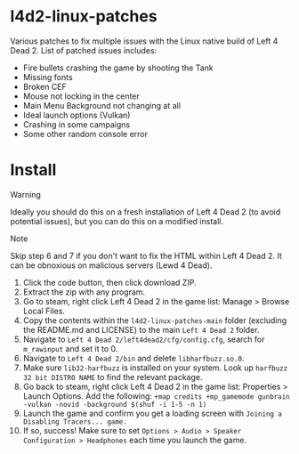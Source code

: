 # l4d2-linux-patches
Various patches to fix multiple issues with the Linux native build of Left 4 Dead 2. List of patched issues includes:

 - Fire bullets crashing the game by shooting the Tank
 - Missing fonts
 - Broken CEF
 - Mouse not locking in the center
 - Main Menu Background not changing at all
 - Ideal launch options (Vulkan)
 - Crashing in some campaigns
 - Some other random console error

# Install

> [!WARNING]
> Ideally you should do this on a fresh installation of Left 4 Dead 2 (to avoid potential issues), but you can do this on a modified install.

> [!NOTE]
> Skip step 6 and 7 if you don't want to fix the HTML within Left 4 Dead 2. It can be obnoxious on malicious servers (Lewd 4 Dead).

1. Click the code button, then click download ZIP.
2. Extract the zip with any program.
3. Go to steam, right click Left 4 Dead 2 in the game list: Manage > Browse Local Files.
4. Copy the contents within the `l4d2-linux-patches-main` folder (excluding the README.md and LICENSE) to the main `Left 4 Dead 2` folder.
5. Navigate to `Left 4 Dead 2/left4dead2/cfg/config.cfg`, search for `m_rawinput` and set it to 0.
6. Navigate to `Left 4 Dead 2/bin` and delete `libharfbuzz.so.0`.
7. Make sure `lib32-harfbuzz` is installed on your system. Look up `harfbuzz 32 bit DISTRO NAME` to find the relevant package.
8. Go back to steam, right click Left 4 Dead 2 in the game list: Properties > Launch Options. Add the following: `+map credits +mp_gamemode gunbrain -vulkan -novid -background $(shuf -i 1-5 -n 1)`
9. Launch the game and confirm you get a loading screen with `Joining a Disabling Tracers... game.`
10. If so, success! Make sure to set `Options > Audio > Speaker Configuration > Headphones` each time you launch the game.